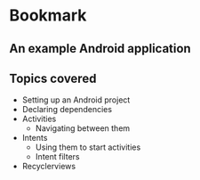 # Bookmark
## An example Android application

## Topics covered
- Setting up an Android project
- Declaring dependencies
- Activities
  * Navigating between them
- Intents
  * Using them to start activities
  * Intent filters
- Recyclerviews
